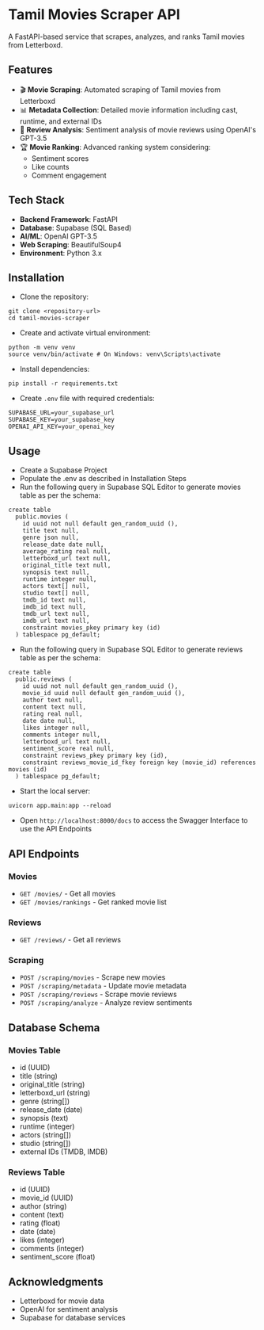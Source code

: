 
# Tamil Movies Scraper API

A FastAPI-based service that scrapes, analyzes, and ranks Tamil movies from Letterboxd.

## Features

- 🎬 **Movie Scraping**: Automated scraping of Tamil movies from Letterboxd
- 📊 **Metadata Collection**: Detailed movie information including cast, runtime, and external IDs
- 📝 **Review Analysis**: Sentiment analysis of movie reviews using OpenAI's GPT-3.5
- 🏆 **Movie Ranking**: Advanced ranking system considering:
  - Sentiment scores
  - Like counts
  - Comment engagement

## Tech Stack

- **Backend Framework**: FastAPI
- **Database**: Supabase (SQL Based)
- **AI/ML**: OpenAI GPT-3.5
- **Web Scraping**: BeautifulSoup4
- **Environment**: Python 3.x

## Installation

- Clone the repository:
```
git clone <repository-url>
cd tamil-movies-scraper
```

- Create and activate virtual environment:
```
python -m venv venv
source venv/bin/activate # On Windows: venv\Scripts\activate
```

- Install dependencies:
```
pip install -r requirements.txt
```

- Create `.env` file with required credentials:
```
SUPABASE_URL=your_supabase_url
SUPABASE_KEY=your_supabase_key
OPENAI_API_KEY=your_openai_key
```




## Usage

- Create a Supabase Project
- Populate the .env as described in Installation Steps
- Run the following query in Supabase SQL Editor to generate movies table as per the schema:
```
create table
  public.movies (
    id uuid not null default gen_random_uuid (),
    title text null,
    genre json null,
    release_date date null,
    average_rating real null,
    letterboxd_url text null,
    original_title text null,
    synopsis text null,
    runtime integer null,
    actors text[] null,
    studio text[] null,
    tmdb_id text null,
    imdb_id text null,
    tmdb_url text null,
    imdb_url text null,
    constraint movies_pkey primary key (id)
  ) tablespace pg_default;
```
- Run the following query in Supabase SQL Editor to generate reviews table as per the schema:
```
create table
  public.reviews (
    id uuid not null default gen_random_uuid (),
    movie_id uuid null default gen_random_uuid (),
    author text null,
    content text null,
    rating real null,
    date date null,
    likes integer null,
    comments integer null,
    letterboxd_url text null,
    sentiment_score real null,
    constraint reviews_pkey primary key (id),
    constraint reviews_movie_id_fkey foreign key (movie_id) references movies (id)
  ) tablespace pg_default;
```
- Start the local server:
```
uvicorn app.main:app --reload
```
- Open ```http://localhost:8000/docs``` to access the Swagger Interface to use the API Endpoints

## API Endpoints

### Movies
- `GET /movies/` - Get all movies
- `GET /movies/rankings` - Get ranked movie list

### Reviews
- `GET /reviews/` - Get all reviews

### Scraping
- `POST /scraping/movies` - Scrape new movies
- `POST /scraping/metadata` - Update movie metadata
- `POST /scraping/reviews` - Scrape movie reviews
- `POST /scraping/analyze` - Analyze review sentiments

## Database Schema

### Movies Table
- id (UUID)
- title (string)
- original_title (string)
- letterboxd_url (string)
- genre (string[])
- release_date (date)
- synopsis (text)
- runtime (integer)
- actors (string[])
- studio (string[])
- external IDs (TMDB, IMDB)

### Reviews Table
- id (UUID)
- movie_id (UUID)
- author (string)
- content (text)
- rating (float)
- date (date)
- likes (integer)
- comments (integer)
- sentiment_score (float)

## Acknowledgments

- Letterboxd for movie data
- OpenAI for sentiment analysis
- Supabase for database services
